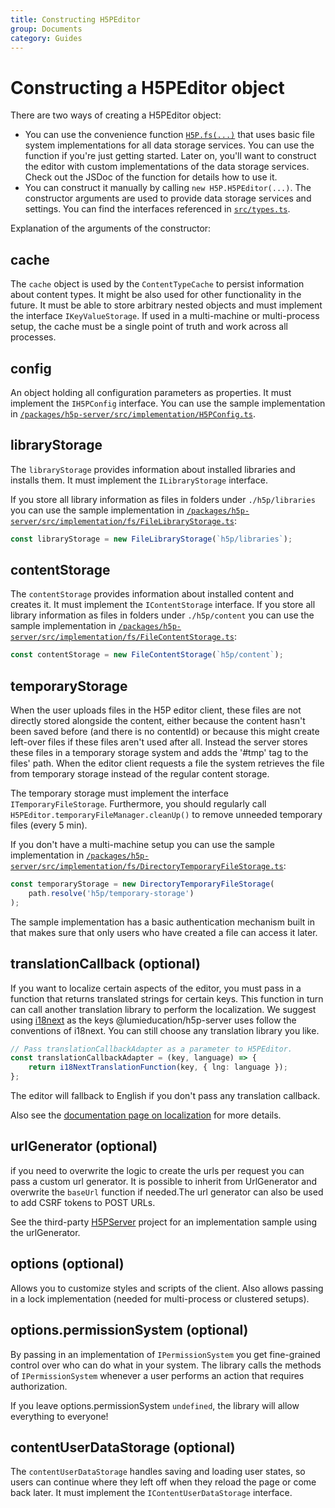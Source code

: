 ```yaml
---
title: Constructing H5PEditor
group: Documents
category: Guides
---
```

# Constructing a H5PEditor object

There are two ways of creating a H5PEditor object:

-   You can use the convenience function
    [`H5P.fs(...)`](/packages/h5p-server/src/implementation/fs/index.ts) that uses
    basic file system implementations for all data storage services. You can use
    the function if you're just getting started. Later on, you'll want to
    construct the editor with custom implementations of the data storage services.
    Check out the JSDoc of the function for details how to use it.
-   You can construct it manually by calling `new H5P.H5PEditor(...)`. The
    constructor arguments are used to provide data storage services and settings.
    You can find the interfaces referenced in
    [`src/types.ts`](/packages/h5p-server/src/types.ts).

Explanation of the arguments of the constructor:

## cache

The `cache` object is used by the `ContentTypeCache` to persist information
about content types. It might be also used for other functionality in the
future. It must be able to store arbitrary nested objects and must implement the
interface `IKeyValueStorage`. If used in a multi-machine or multi-process setup,
the cache must be a single point of truth and work across all processes.

## config

An object holding all configuration parameters as properties. It must implement
the `IH5PConfig` interface. You can use the sample implementation in
[`/packages/h5p-server/src/implementation/H5PConfig.ts`](/packages/h5p-server/src/implementation/H5PConfig.ts).

## libraryStorage

The `libraryStorage` provides information about installed libraries and installs
them. It must implement the `ILibraryStorage` interface.

If you store all library information as files in folders under `./h5p/libraries`
you can use the sample implementation in
[`/packages/h5p-server/src/implementation/fs/FileLibraryStorage.ts`](/packages/h5p-server/src/implementation/fs/FileLibraryStorage.ts):

```javascript
const libraryStorage = new FileLibraryStorage(`h5p/libraries`);
```

## contentStorage

The `contentStorage` provides information about installed content and creates
it. It must implement the `IContentStorage` interface. If you store all library
information as files in folders under `./h5p/content` you can use the sample
implementation in
[`/packages/h5p-server/src/implementation/fs/FileContentStorage.ts`](/packages/h5p-server/src/implementation/fs/FileContentStorage.ts):

```javascript
const contentStorage = new FileContentStorage(`h5p/content`);
```

## temporaryStorage

When the user uploads files in the H5P editor client, these files are not
directly stored alongside the content, either because the content hasn't been
saved before (and there is no contentId) or because this might create
left-over files if these files aren't used after all. Instead the server stores
these files in a temporary storage system and adds the '#tmp' tag to the files'
path. When the editor client requests a file the system retrieves the file from
temporary storage instead of the regular content storage.

The temporary storage must implement the interface `ITemporaryFileStorage`.
Furthermore, you should regularly call
`H5PEditor.temporaryFileManager.cleanUp()` to remove unneeded temporary files
(every 5 min).

If you don't have a multi-machine setup you can use the sample implementation in
[`/packages/h5p-server/src/implementation/fs/DirectoryTemporaryFileStorage.ts`](/packages/h5p-server/src/implementation/fs/DirectoryTemporaryFileStorage.ts):

```javascript
const temporaryStorage = new DirectoryTemporaryFileStorage(
    path.resolve('h5p/temporary-storage')
);
```

The sample implementation has a basic authentication mechanism built in that
makes sure that only users who have created a file can access it later.

## translationCallback (optional)

If you want to localize certain aspects of the editor, you must pass in a
function that returns translated strings for certain keys. This function in turn
can call another translation library to perform the localization. We suggest
using [i18next](https://www.npmjs.com/package/i18next) as the keys
@lumieducation/h5p-server uses follow the conventions of i18next. You can still
choose any translation library you like.

```typescript
// Pass translationCallbackAdapter as a parameter to H5PEditor.
const translationCallbackAdapter = (key, language) => {
    return i18NextTranslationFunction(key, { lng: language });
};
```

The editor will fallback to English if you don't pass any translation callback.

Also see the [documentation page on localization](../advanced/localization.md) for more
details.

## urlGenerator (optional)

if you need to overwrite the logic to create the urls per request you can pass a
custom url generator. It is possible to inherit from UrlGenerator and overwrite
the `baseUrl` function if needed.The url generator can also be used to add CSRF
tokens to POST URLs.

See the third-party [H5PServer](https://github.com/BoBiene/H5PServer) project
for an implementation sample using the urlGenerator.

## options (optional)

Allows you to customize styles and scripts of the client. Also allows passing in
a lock implementation (needed for multi-process or clustered setups).

## options.permissionSystem (optional)

By passing in an implementation of `IPermissionSystem` you get fine-grained
control over who can do what in your system. The library calls the methods of
`IPermissionSystem` whenever a user performs an action that requires
authorization.

If you leave options.permissionSystem `undefined`, the library will allow
everything to everyone!

## contentUserDataStorage (optional)

The `contentUserDataStorage` handles saving and loading user states, so users
can continue where they left off when they reload the page or come back later.
It must implement the `IContentUserDataStorage` interface.
